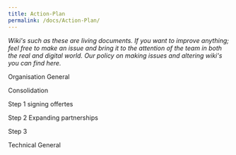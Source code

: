 ```yaml
---
title: Action-Plan
permalink: /docs/Action-Plan/
---
```


_Wiki's such as these are living documents. If you want to improve anything; feel free to make an issue and bring it to the attention of the team in both the real and digital world. Our policy on making issues and altering wiki's you can find here._


Organisation General

Consolidation

Step 1 signing offertes

Step 2 Expanding partnerships

Step 3




Technical General

